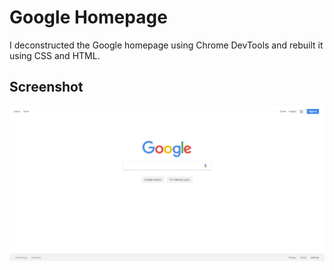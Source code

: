 # Google Homepage

I deconstructed the Google homepage using Chrome DevTools and rebuilt it using CSS and HTML.

## Screenshot

![text](./screenshot.JPG)
